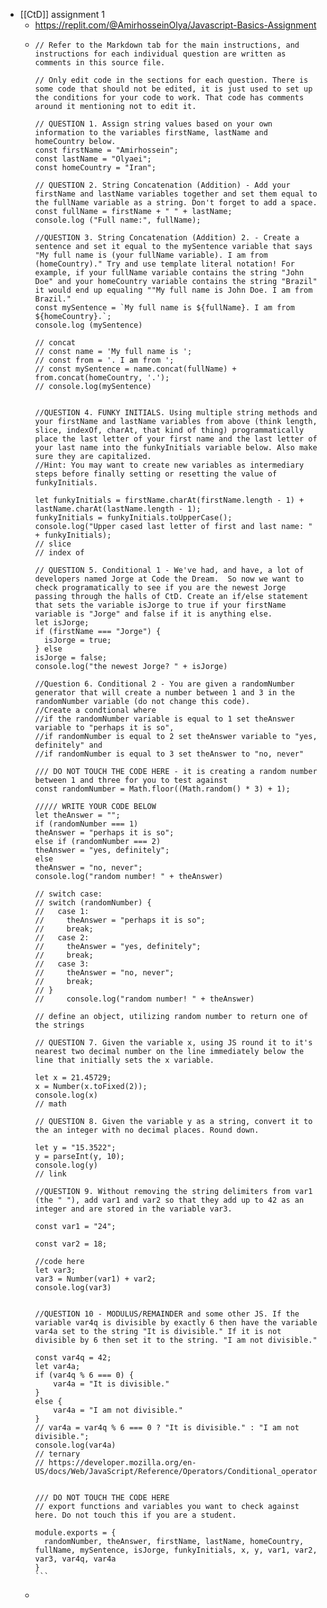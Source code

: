- [[CtD]] assignment 1
	- https://replit.com/@AmirhosseinOlya/Javascript-Basics-Assignment
	- ````
	  // Refer to the Markdown tab for the main instructions, and instructions for each individual question are written as comments in this source file.
	  
	  // Only edit code in the sections for each question. There is some code that should not be edited, it is just used to set up the conditions for your code to work. That code has comments around it mentioning not to edit it.
	  
	  // QUESTION 1. Assign string values based on your own information to the variables firstName, lastName and homeCountry below.
	  const firstName = "Amirhossein";
	  const lastName = "Olyaei";
	  const homeCountry = "Iran";
	  
	  // QUESTION 2. String Concatenation (Addition) - Add your firstName and lastName variables together and set them equal to the fullName variable as a string. Don't forget to add a space.
	  const fullName = firstName + " " + lastName;
	  console.log ("Full name:", fullName);
	  
	  //QUESTION 3. String Concatenation (Addition) 2. - Create a sentence and set it equal to the mySentence variable that says "My full name is (your fullName variable). I am from (homeCountry)." Try and use template literal notation! For example, if your fullName variable contains the string "John Doe" and your homeCountry variable contains the string "Brazil" it would end up equaling ""My full name is John Doe. I am from Brazil."
	  const mySentence = `My full name is ${fullName}. I am from ${homeCountry}.`;
	  console.log (mySentence)
	  
	  // concat
	  // const name = 'My full name is ';
	  // const from = '. I am from ';
	  // const mySentence = name.concat(fullName) + from.concat(homeCountry, '.');
	  // console.log(mySentence)
	  
	  
	  //QUESTION 4. FUNKY INITIALS. Using multiple string methods and your firstName and lastName variables from above (think length, slice, indexOf, charAt, that kind of thing) programmatically place the last letter of your first name and the last letter of your last name into the funkyInitials variable below. Also make sure they are capitalized. 
	  //Hint: You may want to create new variables as intermediary steps before finally setting or resetting the value of funkyInitials.
	  
	  let funkyInitials = firstName.charAt(firstName.length - 1) + lastName.charAt(lastName.length - 1);
	  funkyInitials = funkyInitials.toUpperCase();
	  console.log("Upper cased last letter of first and last name: " + funkyInitials);
	  // slice
	  // index of
	  
	  // QUESTION 5. Conditional 1 - We've had, and have, a lot of developers named Jorge at Code the Dream.  So now we want to check programatically to see if you are the newest Jorge passing through the halls of CtD. Create an if/else statement that sets the variable isJorge to true if your firstName variable is "Jorge" and false if it is anything else.  
	  let isJorge;
	  if (firstName === "Jorge") {
	    isJorge = true;
	  } else
	  isJorge = false;
	  console.log("the newest Jorge? " + isJorge)
	  
	  //Question 6. Conditional 2 - You are given a randomNumber generator that will create a number between 1 and 3 in the randomNumber variable (do not change this code). 
	  //Create a condtional where 
	  //if the randomNumber variable is equal to 1 set theAnswer variable to "perhaps it is so", 
	  //if randomNumber is equal to 2 set theAnswer variable to "yes, definitely" and 
	  //if randomNumber is equal to 3 set theAnswer to "no, never"
	  
	  /// DO NOT TOUCH THE CODE HERE - it is creating a random number between 1 and three for you to test against
	  const randomNumber = Math.floor((Math.random() * 3) + 1);
	  
	  ///// WRITE YOUR CODE BELOW 
	  let theAnswer = "";
	  if (randomNumber === 1)
	  theAnswer = "perhaps it is so";
	  else if (randomNumber === 2)
	  theAnswer = "yes, definitely";
	  else
	  theAnswer = "no, never";
	  console.log("random number! " + theAnswer)
	  
	  // switch case:
	  // switch (randomNumber) {
	  //   case 1:
	  //     theAnswer = "perhaps it is so";
	  //     break;
	  //   case 2:
	  //     theAnswer = "yes, definitely";
	  //     break;
	  //   case 3:
	  //     theAnswer = "no, never";
	  //     break;
	  // }
	  //     console.log("random number! " + theAnswer)
	  
	  // define an object, utilizing random number to return one of the strings
	  
	  // QUESTION 7. Given the variable x, using JS round it to it's nearest two decimal number on the line immediately below the line that initially sets the x variable. 
	  
	  let x = 21.45729;
	  x = Number(x.toFixed(2));
	  console.log(x)
	  // math
	  
	  // QUESTION 8. Given the variable y as a string, convert it to the an integer with no decimal places. Round down. 
	  
	  let y = "15.3522";
	  y = parseInt(y, 10);
	  console.log(y)
	  // link
	  
	  //QUESTION 9. Without removing the string delimiters from var1 (the " "), add var1 and var2 so that they add up to 42 as an integer and are stored in the variable var3.
	  
	  const var1 = "24";
	  
	  const var2 = 18;
	  
	  //code here
	  let var3; 
	  var3 = Number(var1) + var2;
	  console.log(var3)
	  
	  
	  //QUESTION 10 - MODULUS/REMAINDER and some other JS. If the variable var4q is divisible by exactly 6 then have the variable var4a set to the string "It is divisible." If it is not divisible by 6 then set it to the string. "I am not divisible."
	  
	  const var4q = 42;
	  let var4a;
	  if (var4q % 6 === 0) {
	      var4a = "It is divisible."
	  }
	  else {
	      var4a = "I am not divisible."
	  }
	  // var4a = var4q % 6 === 0 ? "It is divisible." : "I am not divisible.";
	  console.log(var4a)
	  // ternary
	  // https://developer.mozilla.org/en-US/docs/Web/JavaScript/Reference/Operators/Conditional_operator
	  
	  
	  /// DO NOT TOUCH THE CODE HERE
	  // export functions and variables you want to check against here. Do not touch this if you are a student. 
	  
	  module.exports = {
	    randomNumber, theAnswer, firstName, lastName, homeCountry, fullName, mySentence, isJorge, funkyInitials, x, y, var1, var2, var3, var4q, var4a
	  }
	  ```
	-